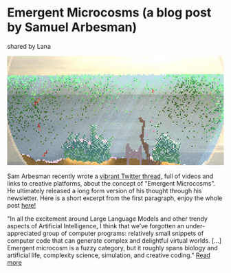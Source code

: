 # Emergent Microcosms (a blog post by Samuel Arbesman)
shared by Lana

![a screenshot of the game "orb"](images/orb.jpg)

Sam Arbesman recently wrote a [vibrant Twitter thread](https://twitter.com/arbesman/status/1587456000856133633), full of videos and links to creative platforms, about the concept of "Emergent Microcosms". He ultimately released a long form version of his thought through his newsletter. Here is a short excerpt from the first paragraph, enjoy the whole post [here!](https://arbesman.substack.com/p/emergent-microcosms)

"In all the excitement around Large Language Models and other trendy aspects of Artificial Intelligence, I think that we’ve forgotten an under-appreciated group of computer programs: relatively small snippets of computer code that can generate complex and delightful virtual worlds. \[...\] Emergent microcosm is a fuzzy category, but it roughly spans biology and artificial life, complexity science, simulation, and creative coding." [Read more](https://arbesman.substack.com/p/emergent-microcosms)
